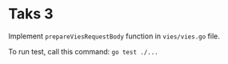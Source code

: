 # Taks 3

Implement `prepareViesRequestBody` function in `vies/vies.go` file.

To run test, call this command:
```go test ./...```
